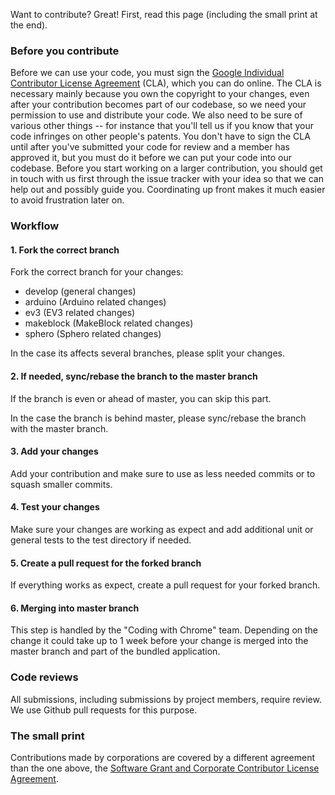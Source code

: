 Want to contribute? Great! First, read this page (including the small print at
the end).

### Before you contribute
Before we can use your code, you must sign the
[Google Individual Contributor License Agreement](https://cla.developers.google.com/about/google-individual)
(CLA), which you can do online. The CLA is necessary mainly because you own the
copyright to your changes, even after your contribution becomes part of our
codebase, so we need your permission to use and distribute your code. We also
need to be sure of various other things -- for instance that you'll tell us if
you know that your code infringes on other people's patents. You don't have to
sign the CLA until after you've submitted your code for review and a member has
approved it, but you must do it before we can put your code into our codebase.
Before you start working on a larger contribution, you should get in touch with
us first through the issue tracker with your idea so that we can help out and
possibly guide you. Coordinating up front makes it much easier to avoid
frustration later on.

### Workflow

#### 1. Fork the correct branch
Fork the correct branch for your changes:
* develop (general changes)
* arduino (Arduino related changes)
* ev3 (EV3 related changes)
* makeblock (MakeBlock related changes)
* sphero (Sphero related changes)

In the case its affects several branches, please split your changes.

#### 2. If needed, sync/rebase the branch to the master branch
If the branch is even or ahead of master, you can skip this part.

In the case the branch is behind master, please sync/rebase the branch with the
master branch.

#### 3. Add your changes
Add your contribution and make sure to use as less needed commits or to squash
smaller commits.

#### 4. Test your changes
Make sure your changes are working as expect and add additional unit or general
tests to the test directory if needed.

#### 5. Create a pull request for the forked branch
If everything works as expect, create a pull request for your forked branch.

#### 6. Merging into master branch
This step is handled by the "Coding with Chrome" team.
Depending on the change it could take up to 1 week before your change is merged
into the master branch and part of the bundled application.


### Code reviews
All submissions, including submissions by project members, require review. We
use Github pull requests for this purpose.


### The small print
Contributions made by corporations are covered by a different agreement than
the one above, the
[Software Grant and Corporate Contributor License Agreement](https://cla.developers.google.com/about/google-corporate).
